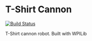 # T-Shirt Cannon

[![Build Status](https://github.com/blazingbulldogs/tshirt-cannon/workflows/CI/badge.svg)](https://github.com/blazingbulldogs/tshirt-cannon/actions)

T-Shirt cannon robot.
Built with WPILib
